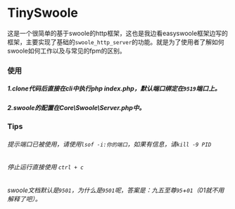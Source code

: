 # TinySwoole

这是一个很简单的基于swoole的http框架，这也是我边看easyswoole框架边写的框架，主要实现了基础的`swoole_http_server`的功能。就是为了使用者了解如何swoole如何工作以及与常见的fpm的区别。

### 使用

##### 1.clone代码后直接在cli中执行php index.php，默认端口绑定在`9519`端口上。
##### 2.swoole的配置在Core\Swoole\Server.php中。

### Tips
###### 提示端口已被使用，请使用`lsof -i:你的端口`，如果有信息，请`kill -9 PID` 
###### 停止运行直接使用 `ctrl + c`
###### swoole文档默认是`9501`，为什么是`9501`呢，答案是：九五至尊`95`+`01`（01就不用解释了吧）。


